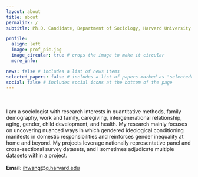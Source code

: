 ```yaml
---
layout: about
title: about
permalink: /
subtitle: Ph.D. Candidate, Department of Sociology, Harvard University

profile:
  align: left
  image: prof_pic.jpg
  image_circular: true # crops the image to make it circular
  more_info:

news: false # includes a list of news items
selected_papers: false # includes a list of papers marked as "selected={true}"
social: false # includes social icons at the bottom of the page
---
```

<br> <br> 
I am a sociologist with research interests in quantitative methods, family demography, work and family, caregiving, intergenerational relationship, aging, gender, child development, and health.
My research mainly focuses on uncovering nuanced ways in which gendered ideological conditioning manifests in domestic responsibilities and reinforces gender inequality at home and beyond. My projects leverage nationally representative panel and cross-sectional survey datasets, and I sometimes adjudicate multiple datasets within a project.  
<br> 
**Email:** <a href="mailto:ihwang@g.harvard.edu">ihwang@g.harvard.edu</a>
